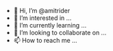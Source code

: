 - 👋 Hi, I’m @amitrider
- 👀 I’m interested in ...
- 🌱 I’m currently learning ...
- 💞️ I’m looking to collaborate on ...
- 📫 How to reach me ...

<!---
amitrider/amitrider is a ✨ special ✨ repository because its `README.md` (this file) appears on your GitHub profile.
You can click the Preview link to take a look at your changes.
--->
